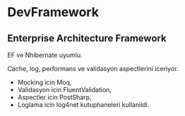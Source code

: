 # DevFramework

## Enterprise Architecture Framework

EF ve Nhibernate uyumlu. 

 Cache, log, performans ve validasyon aspectlerini iceriyor. 

* Mocking icin Moq,
* Validasyon icin FluentValidation,
* Aspectler icin PostSharp,
* Loglama icin log4net kutuphaneleri kullanildi. 
